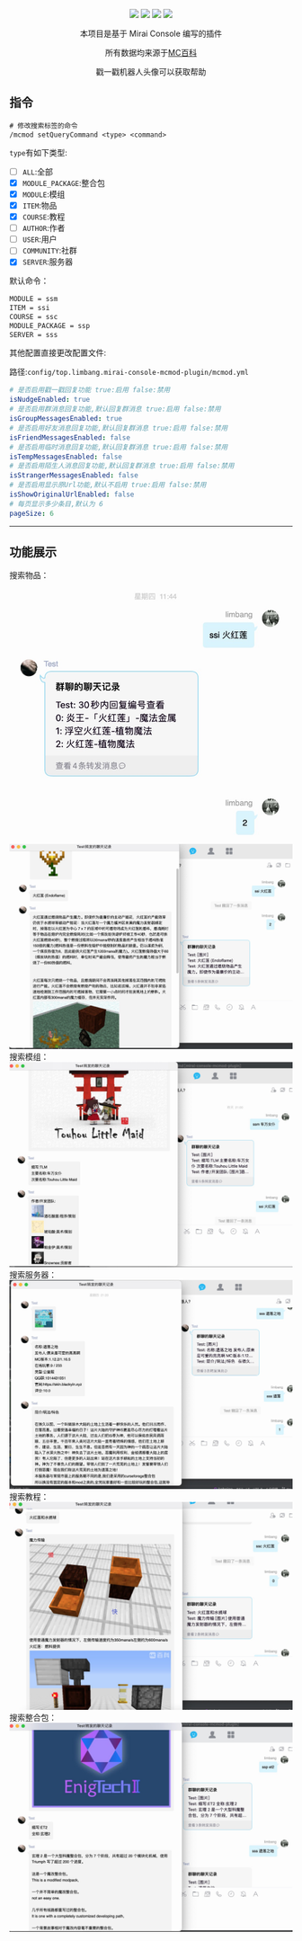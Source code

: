 <div align="center">

[![](https://img.shields.io/github/v/release/limbang/mirai-console-mcmod-plugin?include_prereleases)](https://github.com/limbang/mirai-console-mcmod-plugin/releases)
![](https://img.shields.io/github/downloads/limbang/mirai-console-mcmod-plugin/total)
[![](https://img.shields.io/github/license/limbang/mirai-console-mcmod-plugin)](https://github.com/limbang/mirai-console-mcmod-plugin/blob/master/LICENSE)
[![](https://img.shields.io/badge/mirai-2.10.0-69c1b9)](https://github.com/mamoe/mirai)

本项目是基于 Mirai Console 编写的插件
<p>所有数据均来源于<a href = "https://www.mcmod.cn/">MC百科</a></p>
<p>戳一戳机器人头像可以获取帮助</p>
</div>

## 指令

```shell
# 修改搜索标签的命令
/mcmod setQueryCommand <type> <command>
```

`type`有如下类型:

- [ ] `ALL`:全部
- [x] `MODULE_PACKAGE`:整合包
- [x] `MODULE`:模组
- [x] `ITEM`:物品
- [x] `COURSE`:教程
- [ ] `AUTHOR`:作者
- [ ] `USER`:用户
- [ ] `COMMUNITY`:社群
- [x] `SERVER`:服务器

默认命令：

```shell
MODULE = ssm
ITEM = ssi
COURSE = ssc
MODULE_PACKAGE = ssp
SERVER = sss
```

其他配置直接更改配置文件:

路径:`config/top.limbang.mirai-console-mcmod-plugin/mcmod.yml`

```yaml
# 是否启用戳一戳回复功能 true:启用 false:禁用
isNudgeEnabled: true
# 是否启用群消息回复功能,默认回复群消息 true:启用 false:禁用
isGroupMessagesEnabled: true
# 是否启用好友消息回复功能,默认回复群消息 true:启用 false:禁用
isFriendMessagesEnabled: false
# 是否启用临时消息回复功能,默认回复群消息 true:启用 false:禁用
isTempMessagesEnabled: false
# 是否启用陌生人消息回复功能,默认回复群消息 true:启用 false:禁用
isStrangerMessagesEnabled: false
# 是否启用显示原Url功能,默认不启用 true:启用 false:禁用
isShowOriginalUrlEnabled: false
# 每页显示多少条目,默认为 6
pageSize: 6
```

----

## 功能展示

搜索物品：
![](img/B20C9F4A-6CAF-4FCB-92C1-11E3A7C021EA.png)
![](img/D687E8FB-91E1-437F-B59A-7CC5F9AD6980.png)
搜索模组：
![](img/BAE5BD9C-7501-4C26-A341-9201FFAB4569.png)
搜索服务器：
![](img/44367C05-88B3-4D35-8AEA-2F2BC410DA2F.png)
搜索教程：
![](img/29057244-DADE-49F3-B6DF-FCAB53531C14.png)
搜索整合包：
![](img/A19BCA32-8E31-4637-AD27-42A0C5ED1695.png)

